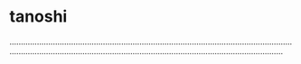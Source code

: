 # tanoshi

....................................................................................................................................................................................................................................................